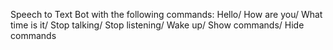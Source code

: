 Speech to Text Bot with the following commands:
Hello/
How are you/
What time is it/
Stop talking/
Stop listening/
Wake up/
Show commands/
Hide commands
